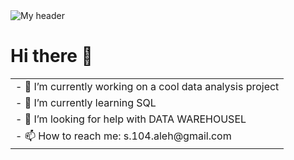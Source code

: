 <head>
  <img src="https://raw.githubusercontent.com/Elteoremadebeethoven/AnimacionesConManim/master/HelloWorld.gif" alt="My header">
</head>
<h1> Hi there 👋</h1>
<table>
  <tr>
    <td>- 🔭 I’m currently working on a cool data analysis project </td>
  </tr>
  <tr>
    <td>- 🌱 I’m currently learning SQL</td>
  </tr>
   <tr>
    <td>- 🤔 I’m looking for help with DATA WAREHOUSEL</td>
  </tr>
   <tr>
    <td>- 📫 How to reach me: s.104.aleh@gmail.com</td>
  </tr>
</table>







